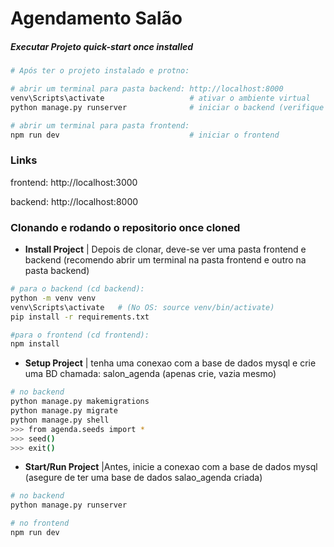 # Agendamento Salão


##### Executar Projeto quick-start _once installed_
``` bash
# Após ter o projeto instalado e protno:

# abrir um terminal para pasta backend: http://localhost:8000
venv\Scripts\activate                   # ativar o ambiente virtual
python manage.py runserver              # iniciar o backend (verifique a conexao com o database antes)

# abrir um terminal para pasta frontend: 
npm run dev                             # iniciar o frontend
```

### Links

frontend: http://localhost:3000

backend: http://localhost:8000


### Clonando e rodando o repositorio __once cloned__

- **Install Project**
| Depois de clonar, deve-se ver uma pasta frontend e backend (recomendo abrir um terminal na pasta frontend e outro na pasta backend)
``` bash
# para o backend (cd backend):
python -m venv venv
venv\Scripts\activate   # (No OS: source venv/bin/activate)
pip install -r requirements.txt
```
``` bash
#para o frontend (cd frontend):
npm install
```

- **Setup Project**
| tenha uma conexao com a base de dados mysql e crie uma BD chamada: salon_agenda (apenas crie, vazia mesmo)
``` bash
# no backend
python manage.py makemigrations
python manage.py migrate
python manage.py shell
>>> from agenda.seeds import *
>>> seed()
>>> exit()
```

- **Start/Run Project**
|Antes, inicie a conexao com a base de dados mysql (asegure de ter uma base de dados salao_agenda criada)
``` bash
# no backend
python manage.py runserver
```
``` bash
# no frontend
npm run dev
```